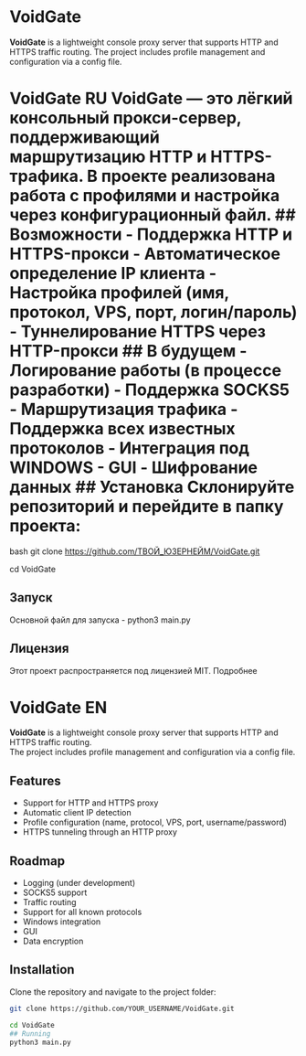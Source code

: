 # VoidGate
**VoidGate** is a lightweight console proxy server that supports HTTP and HTTPS traffic routing.   The project includes profile management and configuration via a config file.


# VoidGate RU **VoidGate** — это лёгкий консольный прокси-сервер, поддерживающий маршрутизацию HTTP и HTTPS-трафика. В проекте реализована работа с профилями и настройка через конфигурационный файл. ## Возможности - Поддержка HTTP и HTTPS-прокси - Автоматическое определение IP клиента - Настройка профилей (имя, протокол, VPS, порт, логин/пароль) - Туннелирование HTTPS через HTTP-прокси ## В будущем - Логирование работы (в процессе разработки) - Поддержка SOCKS5 - Маршрутизация трафика - Поддержка всех известных протоколов - Интеграция под WINDOWS - GUI - Шифрование данных ## Установка Склонируйте репозиторий и перейдите в папку проекта:
bash
git clone https://github.com/ТВОЙ_ЮЗЕРНЕЙМ/VoidGate.git

cd VoidGate

## Запуск
Основной файл для запуска - python3 main.py

## Лицензия
Этот проект распространяется под лицензией MIT. Подробнее

# VoidGate EN

**VoidGate** is a lightweight console proxy server that supports HTTP and HTTPS traffic routing.  
The project includes profile management and configuration via a config file.

## Features
- Support for HTTP and HTTPS proxy
- Automatic client IP detection
- Profile configuration (name, protocol, VPS, port, username/password)
- HTTPS tunneling through an HTTP proxy

## Roadmap
- Logging (under development)
- SOCKS5 support
- Traffic routing
- Support for all known protocols
- Windows integration
- GUI
- Data encryption

## Installation
Clone the repository and navigate to the project folder:
```bash
git clone https://github.com/YOUR_USERNAME/VoidGate.git

cd VoidGate
## Running 
python3 main.py
